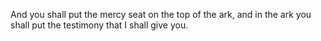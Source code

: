 And you shall put the mercy seat on the top of the ark, and in the ark you shall put the testimony that I shall give you.
